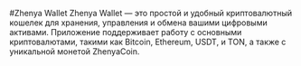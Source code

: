 #Zhenya Wallet
Zhenya Wallet — это простой и удобный криптовалютный кошелек для хранения, управления и обмена вашими цифровыми активами. Приложение поддерживает работу с основными криптовалютами, такими как Bitcoin, Ethereum, USDT, и TON, а также с уникальной монетой ZhenyaCoin.
